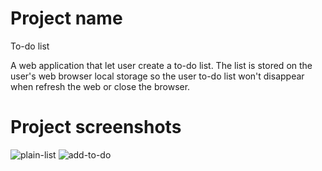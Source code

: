 # Project name
To-do list 

A web application that let user create a to-do list. The list is stored on the user's web browser local storage so the user to-do list won't disappear when refresh the web or close the browser.

# Project screenshots
![plain-list](https://user-images.githubusercontent.com/76593076/183663068-edbdc540-d416-4a55-853e-330862d2a9d9.JPG)
![add-to-do](https://user-images.githubusercontent.com/76593076/183663102-dfa7ae23-d100-4c88-a6ef-b55b7cd19948.JPG)
